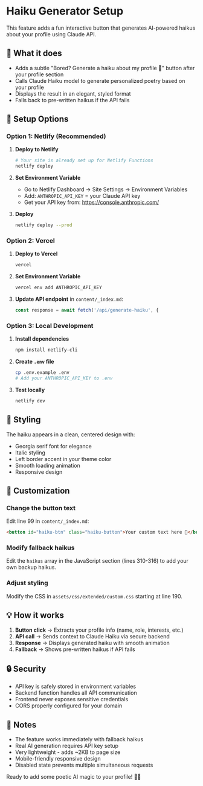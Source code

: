 # Haiku Generator Setup

This feature adds a fun interactive button that generates AI-powered haikus about your profile using Claude API.

## 🎋 What it does

- Adds a subtle "Bored? Generate a haiku about my profile 🎋" button after your profile section
- Calls Claude Haiku model to generate personalized poetry based on your profile
- Displays the result in an elegant, styled format
- Falls back to pre-written haikus if the API fails

## 🚀 Setup Options

### Option 1: Netlify (Recommended)

1. **Deploy to Netlify**
   ```bash
   # Your site is already set up for Netlify Functions
   netlify deploy
   ```

2. **Set Environment Variable**
   - Go to Netlify Dashboard → Site Settings → Environment Variables
   - Add: `ANTHROPIC_API_KEY` = your Claude API key
   - Get your API key from: https://console.anthropic.com/

3. **Deploy**
   ```bash
   netlify deploy --prod
   ```

### Option 2: Vercel

1. **Deploy to Vercel**
   ```bash
   vercel
   ```

2. **Set Environment Variable**
   ```bash
   vercel env add ANTHROPIC_API_KEY
   ```

3. **Update API endpoint** in `content/_index.md`:
   ```javascript
   const response = await fetch('/api/generate-haiku', {
   ```

### Option 3: Local Development

1. **Install dependencies**
   ```bash
   npm install netlify-cli
   ```

2. **Create `.env` file**
   ```bash
   cp .env.example .env
   # Add your ANTHROPIC_API_KEY to .env
   ```

3. **Test locally**
   ```bash
   netlify dev
   ```

## 🎨 Styling

The haiku appears in a clean, centered design with:
- Georgia serif font for elegance
- Italic styling
- Left border accent in your theme color
- Smooth loading animation
- Responsive design

## 🔧 Customization

### Change the button text
Edit line 99 in `content/_index.md`:
```html
<button id="haiku-btn" class="haiku-button">Your custom text here 🎋</button>
```

### Modify fallback haikus
Edit the `haikus` array in the JavaScript section (lines 310-316) to add your own backup haikus.

### Adjust styling
Modify the CSS in `assets/css/extended/custom.css` starting at line 190.

## 💡 How it works

1. **Button click** → Extracts your profile info (name, role, interests, etc.)
2. **API call** → Sends context to Claude Haiku via secure backend
3. **Response** → Displays generated haiku with smooth animation
4. **Fallback** → Shows pre-written haikus if API fails

## 🔒 Security

- API key is safely stored in environment variables
- Backend function handles all API communication
- Frontend never exposes sensitive credentials
- CORS properly configured for your domain

## 📝 Notes

- The feature works immediately with fallback haikus
- Real AI generation requires API key setup
- Very lightweight - adds ~2KB to page size
- Mobile-friendly responsive design
- Disabled state prevents multiple simultaneous requests

Ready to add some poetic AI magic to your profile! 🎋✨